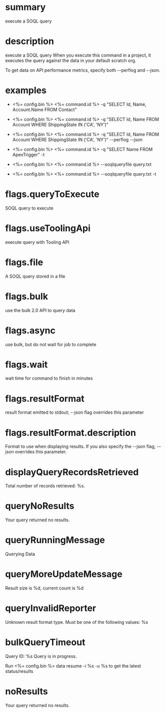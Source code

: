 # summary

execute a SOQL query

# description

execute a SOQL query
When you execute this command in a project, it executes the query against the data in your default scratch org.

To get data on API performance metrics, specify both --perflog and --json.

# examples

- <%= config.bin %> <%= command.id %> -q "SELECT Id, Name, Account.Name FROM Contact"

- <%= config.bin %> <%= command.id %> -q "SELECT Id, Name FROM Account WHERE ShippingState IN ('CA', 'NY')"

- <%= config.bin %> <%= command.id %> -q "SELECT Id, Name FROM Account WHERE ShippingState IN ('CA', 'NY')" --perflog --json

- <%= config.bin %> <%= command.id %> -q "SELECT Name FROM ApexTrigger" -t

- <%= config.bin %> <%= command.id %> --soqlqueryfile query.txt

- <%= config.bin %> <%= command.id %> --soqlqueryfile query.txt -t

# flags.queryToExecute

SOQL query to execute

# flags.useToolingApi

execute query with Tooling API

# flags.file

A SOQL query stored in a file

# flags.bulk

use the bulk 2.0 API to query data

# flags.async

use bulk, but do not wait for job to complete

# flags.wait

wait time for command to finish in minutes

# flags.resultFormat

result format emitted to stdout; --json flag overrides this parameter

# flags.resultFormat.description

Format to use when displaying results. If you also specify the --json flag, --json overrides this parameter.

# displayQueryRecordsRetrieved

Total number of records retrieved: %s.

# queryNoResults

Your query returned no results.

# queryRunningMessage

Querying Data

# queryMoreUpdateMessage

Result size is %d, current count is %d

# queryInvalidReporter

Unknown result format type. Must be one of the following values: %s

# bulkQueryTimeout

Query ID: %s
Query is in progress.

Run <%= config.bin %> data resume -i %s -u %s to get the latest status/results

# noResults

Your query returned no results.
